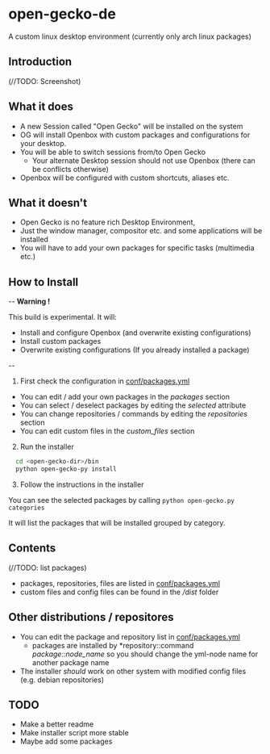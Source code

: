 # open-gecko-de

A custom linux desktop environment (currently only arch linux packages)

## Introduction

(//TODO: Screenshot)

## What it does
* A new Session called "Open Gecko" will be installed on the system
* OG will install Openbox with custom packages and configurations for your desktop.
* You will be able to switch sessions from/to Open Gecko
  * Your alternate Desktop session should not use Openbox (there can be conflicts otherwise)   
* Openbox will be configured with custom shortcuts, aliases etc.

## What it doesn't
* Open Gecko is no feature rich Desktop Environment,
 * Just the window manager, compositor etc. and some applications will be   installed
  * You will have to add your own packages for specific tasks (multimedia etc.)

## How to Install

-- **Warning !**

 This build is experimental.
 It will:

* Install and configure Openbox (and overwrite existing configurations)
* Install custom packages
* Overwrite existing configurations (If you already installed a package)

--

1. First check the configuration in [conf/packages.yml](conf/packages.yml)
  * You can edit / add your own packages in the *packages* section
  * You can select / deselect packages by editing the *selected* attribute
  * You can change repositories / commands by editing the *repositories* section
  * You can edit custom files in the *custom_files* section
2. Run the installer
```bash
  cd <open-gecko-dir>/bin
  python open-gecko-py install
```
3. Follow the instructions in the installer

You can see the selected packages by calling `python open-gecko.py categories`

It will list the packages that will be installed grouped by category.

## Contents
(//TODO: list packages)

* packages, repositories, files are listed in [conf/packages.yml](conf/packages.yml)
* custom files and config files can be found in the */dist* folder

## Other distributions / repositores

* You can edit the package and repository list in  [conf/packages.yml](conf/packages.yml)
  * packages are installed by *repository::command *package::node_name* so you should change the yml-node name for another package name
* The installer *should* work on other system with modified config files (e.g. debian repositories)

## TODO

* Make a better readme
* Make installer script more stable
* Maybe add some packages
